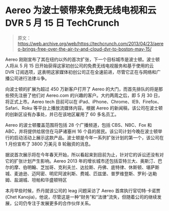 # Aereo 为波士顿带来免费无线电视和云 DVR 5 月 15 日 TechCrunch

> 原文：<https://web.archive.org/web/https://techcrunch.com/2013/04/23/aereo-brings-free-over-the-air-tv-and-cloud-dvr-to-boston-may-15/>

Aereo 刚刚宣布了其在纽约以外的首次扩张，下一个目标城市是波士顿。波士顿人将从 5 月 15 日开始获得这家初创公司的免费无线电视服务和基于使用的云 DVR 订阅选项，这表明这家媒体初创公司正在全速前进，尽管它正在与网络和广播公司进行法律斗争。

向波士顿的扩展为超过 450 万新客户打开了 Aereo 的大门，而首先排队的将是那些预先注册了他们对 Aereo.com 的兴趣的客户。大约两周之后，即 5 月 30 日，将正式上市。Aereo tech 目前可以在 iPad、iPhone、Chrome、IE9、Firefox、Safari、Roku 等平台上播放流媒体内容。根据 Aereo 的新闻稿，该公司在波士顿的创新区设有办事处，并已在该地区雇用了 60 多名员工。

Aereo 的波士顿覆盖范围将包括 28 个广播频道，包括 CBS、NBC、Fox 和 ABC，并将提供给居住在马萨诸塞州 16 个县的居民。该公司计划今晚在波士顿举行的启动活动上展示这款产品。波士顿是今年一系列扩张计划的第一个，该公司在 1 月份宣布了 3800 万美元 B 轮融资的消息。

据说首次展示将在今年春天开始，所以看起来到目前为止，针对它的诉讼还没有对它的扩张计划产生影响。Aereo 2013 年的增长城市还包括亚特兰大、奥斯汀、巴尔的摩、伯明翰、芝加哥、克利夫兰、达拉斯、丹佛、底特律、休斯顿、堪萨斯城、麦迪逊、迈阿密、明尼阿波利斯、费城、匹兹堡、普罗维登斯、罗利-达勒姆、盐湖城、坦帕和华盛顿特区

本月早些时候，乔丹就该公司的 leag 问题采访了 Aereo 首席执行官切特·卡诺贾(Chet Kanojia)，他说，尽管这是一种“财务”和“法律”流失，但随着公司的继续发展，公司仍专注于发展更多的合作伙伴关系。